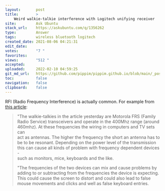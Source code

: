 ```yaml
---
layout:       post
title:        >
    Weird walkie-talkie interference with Logitech unifying receiver
site:         Ask Ubuntu
stack_url:    https://askubuntu.com/q/1356262
type:         Answer
tags:         wireless bluetooth logitech
created_date: 2021-08-06 04:21:31
edit_date:    
votes:        "7 "
favorites:    
views:        "512 "
accepted:     
uploaded:     2022-02-10 04:59:25
git_md_url:   https://github.com/pippim/pippim.github.io/blob/main/_posts/2021/2021-08-06-Weird-walkie-talkie-interference-with-Logitech-unifying-receiver.md
toc:          false
navigation:   false
clipboard:    false
---
```


RFI (Radio Frequency Interference) is actually common. For example from [this article](https://www.cnet.com/tech/computing/walkie-talkie-interference-with-macs-apple-displays/):

> "The walkie-talkies in the article yesterday are Motorola FRS (Family  
> Radio Service) transceivers and operate in the 400Mhz range (around  
> 460mhz). At these frequencies the wiring in computers and TV sets can  
> act as antennas. The higher the frequency the short an antenna has to  
> be to be resonant. Depending on the power level of the transmission  
> this can cause all kinds of problem with frequency dependent devices -  
> such as monitors, mice, keyboards and the like.  
>   
> "The frequencies of the two devices can mix and cause problems by  
> adding to or subtracting from the frequencies the device is expecting.  
> This could cause the screen to distort and could also lead to false  
> mouse movements and clicks and well as false keyboard entries.  

